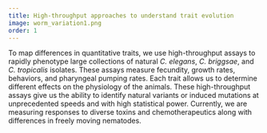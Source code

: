 ```yaml
---
title: High-throughput approaches to understand trait evolution
image: worm_variation1.png
order: 1
---
```


To map differences in quantitative traits, we use high-throughput assays to rapidly phenotype large collections of natural <em>C. elegans</em>, <em>C. briggsae</em>, and <em>C. tropicalis</em> isolates. These assays measure fecundity, growth rates, behaviors, and pharyngeal pumping rates. Each trait allows us to determine different effects on the physiology of the animals. These high-throughput assays give us the ability to identify natural variants or induced mutations at unprecedented speeds and with high statistical power. Currently, we are measuring responses to diverse toxins and chemotherapeutics along with differences in freely moving nematodes.                                                                                                                                                                                                                                                                                                                                                                                                                                                                                                                                                                                                                                                                            
